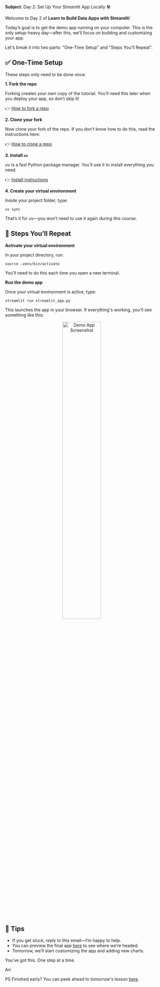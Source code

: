 **Subject**: Day 2: Set Up Your Streamlit App Locally 🛠

Welcome to Day 2 of **Learn to Build Data Apps with Streamlit**!

Today’s goal is to get the demo app running on your computer. This is the only setup-heavy day—after this, we’ll focus on building and customizing your app.

Let's break it into two parts: "One-Time Setup" and "Steps You'll Repeat".

## ✅ One-Time Setup

These steps only need to be done once:

**1. Fork the repo**

Forking creates your own copy of the tutorial. You’ll need this later when you deploy your app, so don’t skip it! 

👉 [How to fork a repo](https://docs.github.com/en/pull-requests/collaborating-with-pull-requests/working-with-forks/fork-a-repo)

**2. Clone your fork**

Now clone your fork of the repo. If you don't know how to do this, read the instructions here:

👉 [How to clone a repo](https://docs.github.com/en/repositories/creating-and-managing-repositories/cloning-a-repository)

**3. Install `uv`**

uv is a fast Python package manager. You’ll use it to install everything you need. 

👉 [Install instructions](https://docs.astral.sh/uv/#installation)

**4. Create your virtual environment**

Inside your project folder, type:

`uv sync`

That’s it for uv—you won’t need to use it again during this course.

## 🔁 Steps You’ll Repeat

**Activate your virtual environment**

In your project directory, run:

`source .venv/bin/activate`

You'll need to do this each time you open a new terminal.

**Run the demo app**

Once your virtual environment is active, type:

`streamlit run streamlit_app.py`

This launches the app in your browser. If everything's working, you'll see something like this:

<p align="center">
  <img src="../screenshot-demo-app.png" alt="Demo App Screenshot" width="50%">
</p>

## 🧠 Tips

  * If you get stuck, reply to this email—I’m happy to help.
  * You can preview the final app [here](https://arilamstein-tutorial.streamlit.app/) to see where we’re headed.
  * Tomorrow, we’ll start customizing the app and adding new charts.

You’ve got this. One step at a time.

Ari

PS Finished early? You can peek ahead to tomorrow's lesson [here](https://github.com/arilamstein/streamlit_tutorial/blob/main/emails/day-3.md).